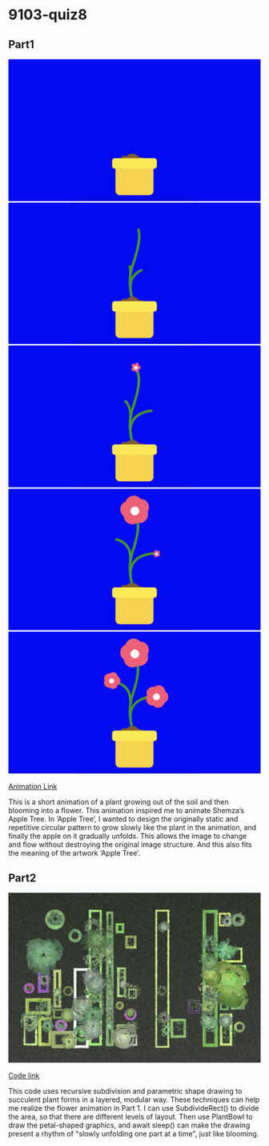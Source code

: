 # 9103-quiz8

## Part1

![An image of a part1](readmeImages/part1.1.png)
![An image of a part1](readmeImages/part1.2.png)
![An image of a part1](readmeImages/part1.3.png)
![An image of a part1](readmeImages/part1.4.png)
![An image of a part1](readmeImages/part1.5.png)

[Animation Link](https://www.vecteezy.com/video/2648350-animated-blooming-process-of-pink-flower-in-yellow-flowerpot)

This is a short animation of a plant growing out of the soil and then blooming into a flower. This animation inspired me to animate Shemza’s Apple Tree. In ‘Apple Tree’, I wanted to design the originally static and repetitive circular pattern to grow slowly like the plant in the animation, and finally the apple on it gradually unfolds. This allows the image to change and flow without destroying the original image structure. And this also fits the meaning of the artwork ‘Apple Tree’.

## Part2

![An image of a part2](readmeImages/part2.png)

[Code link](https://www.vecteezy.com/video/2648350-animated-blooming-process-of-pink-flower-in-yellow-flowerpot)

This code uses recursive subdivision and parametric shape drawing to succulent plant forms in a layered, modular way. These techniques can help me realize the flower animation in Part 1. I can use SubdivideRect() to divide the area, so that there are different levels of layout. Then use PlantBowl to draw the petal-shaped graphics, and await sleep() can make the drawing present a rhythm of "slowly unfolding one part at a time", just like blooming.
